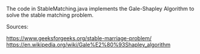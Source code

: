 

The code in StableMatching.java implements the Gale-Shapley Algorithm to solve the stable matching problem. 



Sources:

https://www.geeksforgeeks.org/stable-marriage-problem/
https://en.wikipedia.org/wiki/Gale%E2%80%93Shapley_algorithm